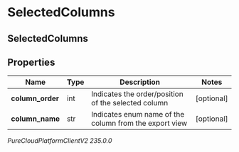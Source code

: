 # SelectedColumns

## SelectedColumns

## Properties

|Name | Type | Description | Notes|
|------------ | ------------- | ------------- | -------------|
| **column_order** | int | Indicates the order/position of the selected column | [optional] |
| **column_name** | str | Indicates enum name of the column from the export view | [optional] |



_PureCloudPlatformClientV2 235.0.0_
